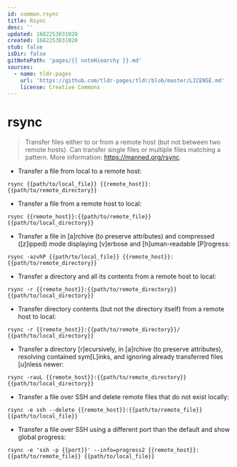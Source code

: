 ```yaml
---
id: common.rsync
title: Rsync
desc: ''
updated: 1682253031020
created: 1682253031020
stub: false
isDir: false
gitNotePath: 'pages/{{ noteHiearchy }}.md'
sources:
  - name: tldr-pages
    url: 'https://github.com/tldr-pages/tldr/blob/master/LICENSE.md'
    license: Creative Commons
---
```

# rsync

> Transfer files either to or from a remote host (but not between two remote hosts).
> Can transfer single files or multiple files matching a pattern.
> More information: <https://manned.org/rsync>.

- Transfer a file from local to a remote host:

`rsync {{path/to/local_file}} {{remote_host}}:{{path/to/remote_directory}}`

- Transfer a file from a remote host to local:

`rsync {{remote_host}}:{{path/to/remote_file}} {{path/to/local_directory}}`

- Transfer a file in [a]rchive (to preserve attributes) and compressed ([z]ipped) mode displaying [v]erbose and [h]uman-readable [P]rogress:

`rsync -azvhP {{path/to/local_file}} {{remote_host}}:{{path/to/remote_directory}}`

- Transfer a directory and all its contents from a remote host to local:

`rsync -r {{remote_host}}:{{path/to/remote_directory}} {{path/to/local_directory}}`

- Transfer directory contents (but not the directory itself) from a remote host to local:

`rsync -r {{remote_host}}:{{path/to/remote_directory}}/ {{path/to/local_directory}}`

- Transfer a directory [r]ecursively, in [a]rchive (to preserve attributes), resolving contained sym[L]inks, and ignoring already transferred files [u]nless newer:

`rsync -rauL {{remote_host}}:{{path/to/remote_directory}} {{path/to/local_directory}}`

- Transfer a file over SSH and delete remote files that do not exist locally:

`rsync -e ssh --delete {{remote_host}}:{{path/to/remote_file}} {{path/to/local_file}}`

- Transfer a file over SSH using a different port than the default and show global progress:

`rsync -e 'ssh -p {{port}}' --info=progress2 {{remote_host}}:{{path/to/remote_file}} {{path/to/local_file}}`


